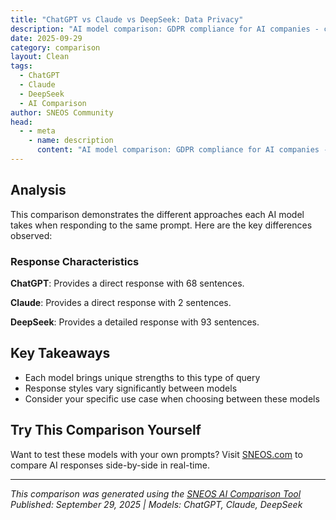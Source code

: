 ```yaml
---
title: "ChatGPT vs Claude vs DeepSeek: Data Privacy"
description: "AI model comparison: GDPR compliance for AI companies - create a comprehensive privacy policy..."
date: 2025-09-29
category: comparison
layout: Clean
tags:
  - ChatGPT
  - Claude
  - DeepSeek
  - AI Comparison
author: SNEOS Community
head:
  - - meta
    - name: description
      content: "AI model comparison: GDPR compliance for AI companies - create a comprehensive privacy policy..."
---
```


<ChatComparison
  title="ChatGPT vs Claude vs DeepSeek: Data Privacy"
  prompt="GDPR compliance for AI companies - create a comprehensive privacy policy"
  :responses='{
    "ChatGPT": "Certainly! Below is a comprehensive GDPR-compliant privacy policy tailored for AI companies. This template can be customized to your specific business, services, and data processing activities.\n\n---\n\n**Privacy Policy**\n\n_Last Updated: [Date]_\n\n**1. Introduction**\n\n[Company Name] (\u0022we,\u0022 \u0022our,\u0022 \u0022us\u0022) is committed to protecting and respecting your privacy. This Privacy Policy explains how we collect, use, disclose, and safeguard your personal data when you use our AI products and services, in compliance with the EU General Data Protection Regulation (GDPR) (Regulation (EU) 2016/679).\n\nPlease read this policy carefully to understand our views and practices regarding your personal data and how we will treat it.\n\n**2. Data Controller**\n\n[Company Name]  \nRegistered Address: [Address]  \nContact Email: [Email Address]  \nData Protection Officer (DPO): [Name and Contact]\n\nWe are the data controller responsible for your personal data.\n\n**3. Personal Data We Collect**\n\nWe may collect and process the following data about you:\n\n- **Identity Data:** name, username, date of birth, gender.  \n- **Contact Data:** email address, postal address, phone number.  \n- **Technical Data:** IP address, device type, browser type, operating system, log information, cookies data.  \n- **Usage Data:** interaction with our AI services, including input data, outputs generated, preferences, and settings.  \n- **Communication Data:** correspondence you send to us or we send to you.\n\n**Special Categories of Personal Data:**  \nIf our AI services process any special categories of data (e.g., health data), we will obtain explicit consent or ensure another lawful basis applies.\n\n**4. How We Collect Your Personal Data**\n\n- Directly from you when you use our website, services, or communicate with us.  \n- Automatically through cookies and similar technologies.  \n- From third parties such as analytics providers or public sources, when applicable.\n\n**5. Purposes and Legal Bases for Processing**\n\nWe process your personal data for the following purposes and based on the corresponding legal bases:\n\n| Purpose                         | Legal Basis                                 |\n|--------------------------------|---------------------------------------------|\n| To provide and maintain our AI services | Performance of a contract with you        |\n| To manage your account and provide support | Performance of a contract; Legitimate interests |\n| To improve and develop our AI models and services | Legitimate interests (research and development) |\n| To communicate with you, including marketing (if consented) | Consent or Legitimate interests           |\n| To comply with legal obligations | Legal obligation                            |\n\nWhere you have given consent (e.g., for marketing), you may withdraw it at any time.\n\n**6. Sharing and Disclosure of Personal Data**\n\nWe do not sell your personal data. We may share your personal data with:\n\n- Service providers and partners who perform services on our behalf, under confidentiality agreements.  \n- Legal authorities if required by law or to protect our rights.  \n- In case of a merger, acquisition, or sale of assets, personal data may be transferred as part of the transaction.\n\nWhere applicable, we ensure that third parties provide sufficient guarantees of GDPR compliance.\n\n**7. International Transfers**\n\nIf personal data is transferred outside the European Economic Area (EEA), we will ensure appropriate safeguards, such as Standard Contractual Clauses or adequacy decisions, are in place to protect your data.\n\n**8. Data Retention**\n\nWe retain your personal data only for as long as necessary to fulfill the purposes outlined in this policy, including legal, accounting, or reporting requirements. Retention periods vary depending on the data type and legal obligations.\n\n**9. Your Rights under GDPR**\n\nUnder GDPR, you have the following rights:\n\n- **Right to Access:** Request confirmation of whether your personal data is processed and obtain a copy.  \n- **Right to Rectification:** Correct inaccurate or incomplete data.  \n- **Right to Erasure (\u0022Right to be Forgotten\u0022):** Request deletion of your personal data under certain conditions.  \n- **Right to Restrict Processing:** Limit how we use your data in specific circumstances.  \n- **Right to Data Portability:** Receive your data in a structured, commonly used format.  \n- **Right to Object:** Object to processing based on legitimate interests or direct marketing.  \n- **Rights related to Automated Decision-Making:** Including profiling, you have the right not to be subject to solely automated decisions with significant effects unless safeguards are in place.\n\nTo exercise your rights, please contact us at [contact email].\n\nWe will respond to requests within one month as required by GDPR. In some cases, this period may be extended if requests are complex.\n\n**10. Security Measures**\n\nWe implement appropriate technical and organizational measures to protect your personal data against unauthorized or unlawful processing, accidental loss, destruction, or damage. This includes encryption, access controls, secure servers, and regular security assessments.\n\n**11. Cookies and Tracking Technologies**\n\nWe use cookies and similar technologies to enhance your experience, analyze usage, and provide personalized content. You can manage your cookie preferences through your browser settings or our cookie banner.\n\nFor more details, please see our [Cookie Policy] (link).\n\n**12. Children\u2019s Privacy**\n\nOur services are not directed to individuals under the age of 16. We do not knowingly collect personal data from children under 16. If you believe we have collected such data, please contact us to request deletion.\n\n**13. Changes to This Privacy Policy**\n\nWe may update this policy from time to time to reflect changes in our practices or legal requirements. When we do, we will revise the date at the top and notify you where appropriate.\n\n**14. Contact Us**\n\nIf you have questions or concerns about this privacy policy or our GDPR compliance, please contact:\n\n[Company Name]  \nAttn: Data Protection Officer  \n[Address]  \nEmail: [Email]  \nPhone: [Phone number]\n\nYou also have the right to lodge a complaint with a supervisory authority in your EU member state if you believe your rights under the GDPR have been violated.\n\n---\n\n**Disclaimer:** This privacy policy template is provided for general informational purposes and does not constitute legal advice. We recommend consulting with a qualified GDPR/privacy law expert to tailor this policy to your company\u2019s specific context.\n\n---\n\nIf you would like, I can also help you draft additional documents such as a Data Processing Agreement (DPA) or Terms of Service. Let me know!",
    "Claude": "Invalid API source. Please specify \u0027openai\u0027, \u0027anthropic\u0027, \u0027gemini\u0027, \u0027gemini-grounding\u0027, \u0027deepseek\u0027, \u0027grok\u0027, \u0027grok-live\u0027, or \u0027mistral\u0027.",
    "DeepSeek": "Of course. Here is a comprehensive privacy policy template specifically designed for an AI company, with a strong emphasis on GDPR compliance.\n\n**Important Disclaimer:** This is a template and should be considered a starting point. It is strongly recommended that you consult with a qualified legal professional to review and customize this policy based on your specific data processing activities, the nature of your AI models, and your exact business model (e.g., B2B, B2C, generative AI, predictive analytics).\n\n---\n\n### **[Your AI Company Name] Privacy Policy**\n\n**Last Updated:** [Date]\n\n#### 1. Introduction\n\nWelcome to [Your AI Company Name] (\u0022we,\u0022 \u0022our,\u0022 or \u0022us\u0022). We develop and provide artificial intelligence (AI) solutions, including [Briefly describe your services, e.g., generative AI platforms, predictive analytics tools, AI-powered chatbots] (collectively, the \u0022Services\u0022).\n\nWe are committed to protecting your privacy and handling your data in an open and transparent manner. This Privacy Policy explains how we collect, use, disclose, and safeguard your personal data when you interact with our Services, website, and platform.\n\nThis policy is crafted in accordance with the EU General Data Protection Regulation (GDPR) and other applicable data protection laws. It outlines your rights and our obligations concerning your personal data.\n\n#### 2. Who We Are (Data Controller)\n\nFor the purposes of the GDPR, [Your AI Company Name], with a registered office at [Your Address], is the \u0022data controller\u0022 of your personal data. This means we determine the purposes and means of the processing.\n\n#### 3. The Data We Collect About You\n\nWe may collect, use, store, and transfer different kinds of personal data, which we have grouped together as follows:\n\n*   **Identity Data:** First name, last name, username or similar identifier, title.\n*   **Contact Data:** Billing address, delivery address, email address, and telephone numbers.\n*   **Technical Data:** Internet protocol (IP) address, your login data, browser type and version, time zone setting and location, browser plug-in types and versions, operating system and platform, and other technology on the devices you use to access our Services.\n*   **Profile Data:** Your username and password, your preferences, feedback, and survey responses.\n*   **Usage Data:** Information about how you use our Services, including the prompts you input, the outputs generated by our AI, and your interaction with the platform.\n*   **Marketing and Communications Data:** Your preferences in receiving marketing from us and our third parties and your communication preferences.\n\nWe also collect, use, and share **Aggregated Data** such as statistical or demographic data for any purpose. Aggregated Data is not considered personal data as it does not directly or indirectly reveal your identity.\n\n**Special Category Data:** Our Services are not intended to process \u0022special categories\u0022 of personal data (e.g., data revealing racial or ethnic origin, political opinions, religious or philosophical beliefs, genetic data, biometric data for the purpose of uniquely identifying a natural person, data concerning health, or data concerning a person\u0027s sex life or sexual orientation). **You must not provide this type of data to our AI models.** If we become aware that we have inadvertently received such data, we will take immediate steps to delete it, unless we are required by law to retain it.\n\n#### 4. How We Use Your Personal Data\n\nWe will only use your personal data when the law allows us to. Our primary lawful bases for processing are:\n\n*   **Performance of a Contract:** To fulfill our obligations under a contract with you (e.g., to provide you with the Services you have subscribed to).\n*   **Legitimate Interests:** To operate and improve our business and Services, where your interests and fundamental rights do not override those interests.\n*   **Consent:** In specific situations where we have asked for your explicit consent (e.g., for certain marketing communications). You can withdraw your consent at any time.\n*   **Legal Obligation:** To comply with legal or regulatory requirements.\n\nThe table below describes our processing purposes and the lawful bases we rely on.\n\n| Purpose/Activity | Type of Data | Lawful Basis for Processing |\n| :--- | :--- | :--- |\n| To register you as a new customer | Identity, Contact | Performance of a Contract |\n| To deliver our Services, including AI processing | Identity, Contact, Profile, Usage | Performance of a Contract, Legitimate Interests (to improve our AI models) |\n| To manage our relationship with you (e.g., notify of changes) | Identity, Contact, Profile, Marketing | Performance of a Contract, Legal Obligation |\n| To administer and protect our business and website | Identity, Contact, Technical | Legitimate Interests (for running our business, network security) |\n| To use data analytics to improve our website, AI models, and user experience | Technical, Usage | Legitimate Interests (to define types of customers for our services, to keep our website updated and relevant) |\n| To make suggestions and recommendations to you about services that may be of interest | Identity, Contact, Technical, Usage, Profile | Legitimate Interests or Consent (depending on the context) |\n\n#### 5. AI Model Training and Data Usage\n\nA key aspect of our Services involves the continuous improvement of our AI models. We want to be transparent about how your data is used in this context.\n\n*   **Training Data:** Our AI models are trained on large datasets, which may include publicly available information and data you provide through your use of the Services (such as prompts and generated outputs).\n*   **Anonymization and Aggregation:** For the purpose of model training and improvement, we typically **anonymize and aggregate** user data. This process is designed to remove any identifiers that could link the information back to you personally.\n*   **Human Review:** In some cases, inputs and outputs may be reviewed by our trained personnel or trusted third-party vendors to ensure quality, safety, and to improve the AI\u0027s performance. These reviewers are bound by strict confidentiality obligations.\n*   **Your Control:** You may have options to opt-out of having your data used for model training. Please see the \u0022Your Data Protection Rights\u0022 section below or contact us at [GDPR Request Email Address].\n\n#### 6. Data Sharing and International Transfers\n\nWe may share your personal data with the following parties:\n\n*   **Service Providers:** Third-party vendors who provide services on our behalf (e.g., cloud hosting, data storage, payment processing, customer support, and AI model evaluation). These providers are bound by contractual obligations to keep personal data confidential and use it only for the purposes we specify.\n*   **Professional Advisers:** Lawyers, bankers, auditors, and insurers.\n*   **Authorities:** Where required by law or to protect our rights.\n\n**International Transfers:** We operate globally and may transfer your personal data outside the European Economic Area (EEA). When we do, we ensure a similar degree of protection is afforded to it by using one of the following safeguards:\n*   Transferring data to countries deemed to provide an adequate level of protection.\n*   Using specific contracts (the European Commission\u0027s Standard Contractual Clauses) approved for use in the UK and EEA which give personal data the same protection it has in these regions.\n\nYou can contact us for details of the specific mechanisms we use.\n\n#### 7. Data Security\n\nWe have implemented appropriate technical and organizational security measures designed to prevent your personal data from being accidentally lost, used, or accessed in an unauthorized way, altered, or disclosed. These include encryption, access controls, and secure development practices.\n\n#### 8. Data Retention\n\nWe will only retain your personal data for as long as reasonably necessary to fulfill the purposes we collected it for, including for the purposes of satisfying any legal, accounting, or reporting requirements. To determine the appropriate retention period, we consider the amount, nature, and sensitivity of the data and the potential risk of harm from unauthorized use or disclosure.\n\n#### 9. Your Data Protection Rights Under GDPR\n\nUnder the GDPR, you have the following rights:\n\n*   **Right of Access:** You can request a copy of the personal data we hold about you.\n*   **Right to Rectification:** You can request correction of inaccurate or incomplete data.\n*   **Right to Erasure (\u0022Right to be Forgotten\u0022):** You can request the deletion of your personal data under certain circumstances.\n*   **Right to Restrict Processing:** You can request that we suspend the processing of your personal data.\n*   **Right to Data Portability:** You can request a machine-readable copy of your data to transfer to another service.\n*   **Right to Object:** You can object to processing based on our legitimate interests.\n*   **Rights related to Automated Decision-Making:** You have the right not to be subject to a decision based solely on automated processing, including profiling, which produces legal effects concerning you or similarly significantly affects you. (We will inform you if any of our Services involve such processing).\n\nTo exercise any of these rights, please contact us using the details in Section 11.\n\n#### 10. Cookies and Similar Technologies\n\nOur website uses cookies and similar tracking technologies to distinguish you from other users. This helps us provide you with a good experience and allows us to improve our site. You can set your browser to refuse all or some browser cookies, but this may impair website functionality.\n\n#### 11. Contact Us \u0026 Data Protection Officer\n\nIf you have any questions about this privacy policy or our privacy practices, or to exercise your data protection rights, please contact us at:\n\n**Email:** [privacy@yourcompany.com]\n**Postal Address:** [Your Company Address, Attn: Data Privacy]\n\nWe have appointed a Data Protection Officer (DPO) who is responsible for overseeing questions in relation to this privacy policy. If you wish to contact our DPO directly, please email [dpo@yourcompany.com].\n\n#### 12. Complaints\n\nYou have the right to"
  }'
  published-date="16:28"
/>

## Analysis

This comparison demonstrates the different approaches each AI model takes when responding to the same prompt. Here are the key differences observed:

### Response Characteristics

**ChatGPT**: Provides a direct response with 68 sentences. 

**Claude**: Provides a direct response with 2 sentences. 

**DeepSeek**: Provides a detailed response with 93 sentences. 

## Key Takeaways

- Each model brings unique strengths to this type of query
- Response styles vary significantly between models
- Consider your specific use case when choosing between these models

## Try This Comparison Yourself

Want to test these models with your own prompts? Visit [SNEOS.com](https://sneos.com) to compare AI responses side-by-side in real-time.

---

*This comparison was generated using the [SNEOS AI Comparison Tool](https://sneos.com)*
*Published: September 29, 2025 | Models: ChatGPT, Claude, DeepSeek*
